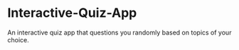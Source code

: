# Interactive-Quiz-App
An interactive quiz app that questions you randomly based on topics of your choice.
